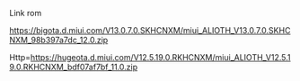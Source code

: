 
Link rom

https://bigota.d.miui.com/V13.0.7.0.SKHCNXM/miui_ALIOTH_V13.0.7.0.SKHCNXM_98b397a7dc_12.0.zip 

Http=https://hugeota.d.miui.com/V12.5.19.0.RKHCNXM/miui_ALIOTH_V12.5.19.0.RKHCNXM_bdf07af7bf_11.0.zip
